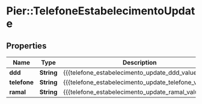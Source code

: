 # Pier::TelefoneEstabelecimentoUpdate

## Properties
Name | Type | Description | Notes
------------ | ------------- | ------------- | -------------
**ddd** | **String** | {{{telefone_estabelecimento_update_ddd_value}}} | 
**telefone** | **String** | {{{telefone_estabelecimento_update_telefone_value}}} | 
**ramal** | **String** | {{{telefone_estabelecimento_update_ramal_value}}} | [optional] 


